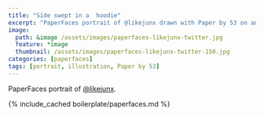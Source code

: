 ```yaml
---
title: "Side swept in a  hoodie"
excerpt: "PaperFaces portrait of @likejunx drawn with Paper by 53 on an iPad."
image: 
  path: &image /assets/images/paperfaces-likejunx-twitter.jpg 
  feature: *image
  thumbnail: /assets/images/paperfaces-likejunx-twitter-150.jpg
categories: [paperfaces]
tags: [portrait, illustration, Paper by 53]
---
```


PaperFaces portrait of [@likejunx](https://twitter.com/likejunx).

{% include_cached boilerplate/paperfaces.md %}
